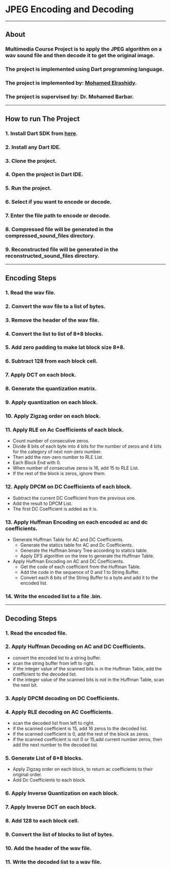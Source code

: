 # JPEG Encoding and Decoding 
***
## About
### Multimedia Course Project is to apply the JPEG algorithm on a wav sound file and then decode it to get the original image.
### The project is implemented using Dart programming language.
### The project is implemented by: [Mohamed Elrashidy](https://github.com/Mohamed-Elrashidy).
### The project is supervised by: Dr. Mohamed Barbar.
***
## How to run The Project
### 1. Install Dart SDK from [here](https://dart.dev/get-dart).
### 2. Install any Dart IDE.
### 3. Clone the project.
### 4. Open the project in Dart IDE.
### 5. Run the project.
### 6. Select if you want to encode or decode.
### 7. Enter the file path to encode or decode.
### 8. Compressed file will be generated in the compressed_sound_files directory.
### 9. Reconstructed file will be generated in the reconstructed_sound_files directory.
***
## Encoding Steps
### 1. Read the wav file.
### 2. Convert the wav file to a list of bytes.
### 3. Remove the header of the wav file.
### 4. Convert the list to list of 8*8 blocks.
### 5. Add zero padding to make lat block size 8*8.
### 6. Subtract 128 from each block cell.
### 7. Apply DCT on each block.
### 8. Generate the quantization matrix.
### 9. Apply quantization on each block.
### 10. Apply Zigzag order on each block.
### 11. Apply RLE on Ac Coefficients of each block.
* Count number of consecutive zeros.
* Divide 8 bits of each byte into 4 bits for the number of zeros and 4 bits for the category of next non-zero number.
* Then add the non-zero number to RLE List.
* Each Block End with 0.
* When number of consecutive zeros is 16, add 15 to RLE List. 
* If the rest of the block is zeros, ignore them.
### 12. Apply DPCM on DC Coefficients of each block.
* Subtract the current DC Coefficient from the previous one.
* Add the result to DPCM List.
* The first DC Coefficient is added as it is.
### 13. Apply Huffman Encoding on each encoded ac and dc coefficients.
* Generate Huffman Table for AC and DC Coefficients.
    * Generate the statics table for AC and Dc Coefficients.
    * Generate the Huffman binary Tree according to statics table.
    * Apply DFS algorithm on the tree to generate the Huffman Table.
* Apply Huffman Encoding on AC and DC Coefficients.
    * Get the code of each coefficient from the Huffman Table.
    * Add the code in the sequence of 0 and 1 to String Buffer.
    * Convert each 8 bits of the String Buffer to a byte and add it to the encoded list.
  
### 14. Write the encoded list to a file .bin.
***
## Decoding Steps
### 1. Read the encoded file.
### 2. Apply Huffman Decoding on AC and DC Coefficients.
* convert the encoded list to a string buffer.
* scan the string buffer from left to right.
* if the integer value of the scanned bits is in the Huffman Table, add the coefficient to the decoded list.
* if the integer value of the scanned bits is not in the Huffman Table, scan the next bit.
### 3. Apply DPCM decoding on DC Coefficients.
### 4. Apply RLE decoding on AC Coefficients.
* scan the decoded list from left to right.
* if the scanned coefficient is 15, add 16 zeros to the decoded list.
* if the scanned coefficient is 0, add the rest of the block as zeros.
* if the scanned coefficient is not 0 or 15,add current number zeros, then add the next number to the decoded list.
### 5. Generate List of 8*8 blocks.
* Apply Zigzag order on each block, to return ac coefficients to their original order.
* Add Dc Coefficients to each block.
### 6. Apply Inverse Quantization on each block.
### 7. Apply Inverse DCT on each block.
### 8. Add 128 to each block cell.
### 9. Convert the list of blocks to list of bytes.
### 10. Add the header of the wav file.
### 11. Write the decoded list to a wav file.





